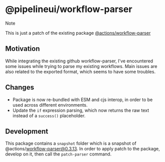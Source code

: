 # @pipelineui/workflow-parser

> [!NOTE]
> This is just a patch of the
> existing package [@actions/workflow-parser](https://github.com/actions/languageservices/tree/main/workflow-parser)

## Motivation

While integrating the existing github workflow-parser, I've encountered some issues while trying to parse my existing
workflows. Main issues are also related to the exported format, which seems to have some troubles.

## Changes

- Package is now re-bundled with ESM and cjs interop, in order to be used across different environments.
- Update the `if` expression parsing, which now returns the raw text instead of a `success()` placeholder.

## Development

This package contains a `snapshot` folder which is a snapshot of @actions/workflow-parser@0.3.13.
In order to apply patch to the package, develop on it, then call the `patch-parser` command.